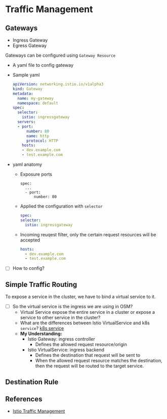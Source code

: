 # Traffic Management

## Gateways

- Ingress Gateway
- Egress Gateway

Gateways can be configured using `Gateway Resource`
  - A yaml file to config gateway
  - Sample yaml 
    ```yaml
    apiVersion: networking.istio.io/v1alpha3
    kind: Gateway
    metadata:
      name: my-gateway
      namespace: default
    spec:
      selector:
        istio: ingressgateway
      servers:
      - port:
          number: 80
          name: http
          protocol: HTTP
        hosts:
        - dev.example.com
        - test.example.com
    ```

  - yaml anatomy
    - Exposure ports
      ```yaml'
      spec:
        ...
        - port:
            number: 80
      ```
    - Applied the configuration with `selector`
      ```yaml
      spec:
      selector:
        istio: ingressgateway
      ```
    - Incoming reuqest filter, only the certain request resources will be accepted
      ```yaml
      hosts:
        - dev.example.com
        - test.example.com
      ```
- [ ] How to config?

## Simple Traffic Routing

To expose a service in the cluster, we have to bind a virtual service to it.
- [ ] So the virtual service is the ingress we are using in OSM?
  - Virtual Service expose the entire service in a cluster or expose a service to other service in the cluster? 
  - What are the differences between Istio VirtualService and k8s `service`? [k8s service](https://kubernetes.io/docs/concepts/services-networking/service/)
  - **My Understanding:**
    - Istio Gateway: ingress controller
      - Defines the allowed request resource/origin
    - Istio VirtualService: ingress backend
      - Defines the destination that request will be sent to
      - When the allowed request resource matches the destination, then the request will be routed to the target service.

## Destination Rule


## References
- [Istio Traffic Management](https://istio.io/latest/docs/concepts/traffic-management/)